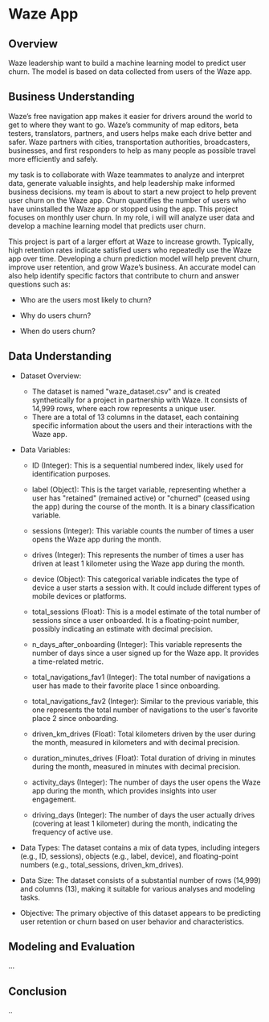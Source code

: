 # Waze App

## Overview
Waze leadership want to build a machine learning model to predict user churn. The model is based on data collected from users of the Waze app.

## Business Understanding
Waze’s free navigation app makes it easier for drivers around the world to get to where they want to go. Waze’s community of map editors, beta testers, translators, partners, and users helps make each drive better and safer. Waze partners with cities, transportation authorities, broadcasters, businesses, and first responders to help as many people as possible travel more efficiently and safely. 

my task is to collaborate with Waze teammates to analyze and interpret data, generate valuable insights, and help leadership make informed business decisions. my team is about to start a new project to help prevent user churn on the Waze app. Churn quantifies the number of users who have uninstalled the Waze app or stopped using the app. This project focuses on monthly user churn. In my role, i will will analyze user data and develop a machine learning model that predicts user churn. 

This project is part of a larger effort at Waze to increase growth. Typically, high retention rates indicate satisfied users who repeatedly use the Waze app over time. Developing a churn prediction model will help prevent churn, improve user retention, and grow Waze’s business. An accurate model can also help identify specific factors that contribute to churn and answer questions such as: 

- Who are the users most likely to churn?

- Why do users churn? 

- When do users churn? 

## Data Understanding
- Dataset Overview:
    - The dataset is named "waze_dataset.csv" and is created synthetically for a project in partnership with Waze.
    It consists of 14,999 rows, where each row represents a unique user.
    - There are a total of 13 columns in the dataset, each containing specific information about the users and their interactions with the Waze app.

- Data Variables:

    - ID (Integer): This is a sequential numbered index, likely used for identification purposes.

    - label (Object): This is the target variable, representing whether a user has "retained" (remained active) or "churned" (ceased using the app) during the course of the month. It is a binary classification variable.

    - sessions (Integer): This variable counts the number of times a user opens the Waze app during the month.

    - drives (Integer): This represents the number of times a user has driven at least 1 kilometer using the Waze app during the month.

    - device (Object): This categorical variable indicates the type of device a user starts a session with. It could include different types of mobile devices or platforms.

    - total_sessions (Float): This is a model estimate of the total number of sessions since a user onboarded. It is a floating-point number, possibly indicating an estimate with decimal precision.

    - n_days_after_onboarding (Integer): This variable represents the number of days since a user signed up for the Waze app. It provides a time-related metric.

    - total_navigations_fav1 (Integer): The total number of navigations a user has made to their favorite place 1 since onboarding.

    - total_navigations_fav2 (Integer): Similar to the previous variable, this one represents the total number of navigations to the user's favorite place 2 since onboarding.

    - driven_km_drives (Float): Total kilometers driven by the user during the month, measured in kilometers and with decimal precision.

    - duration_minutes_drives (Float): Total duration of driving in minutes during the month, measured in minutes with decimal precision.

    - activity_days (Integer): The number of days the user opens the Waze app during the month, which provides insights into user engagement.

    - driving_days (Integer): The number of days the user actually drives (covering at least 1 kilometer) during the month, indicating the frequency of active use.

- Data Types:
The dataset contains a mix of data types, including integers (e.g., ID, sessions), objects (e.g., label, device), and floating-point numbers (e.g., total_sessions, driven_km_drives).

- Data Size:
The dataset consists of a substantial number of rows (14,999) and columns (13), making it suitable for various analyses and modeling tasks.

- Objective:
The primary objective of this dataset appears to be predicting user retention or churn based on user behavior and characteristics.
## Modeling and Evaluation
...

<!-- ![](./Images/feature_importances.png) -->



## Conclusion
..